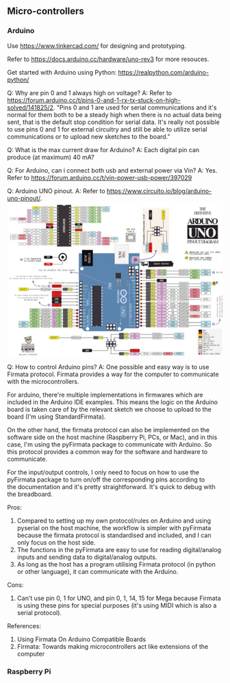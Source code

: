 ## Micro-controllers

### Arduino

Use https://www.tinkercad.com/ for designing and prototyping.

Refer to https://docs.arduino.cc/hardware/uno-rev3 for more resouces.

Get started with Arduino using Python: https://realpython.com/arduino-python/

Q: Why are pin 0 and 1 always high on voltage?
A: Refer to https://forum.arduino.cc/t/pins-0-and-1-rx-tx-stuck-on-high-solved/141825/2. "Pins 0 and 1 are used for serial communications and it's normal for them both to be a steady high when there is no actual data being sent, that is the default stop condition for serial data. It's really not possible to use pins 0 and 1 for external circuitry and still be able to utilize serial communications or to upload new sketches to the board."

Q: What is the max current draw for Arduino?
A: Each digital pin can produce (at maximum) 40 mA?

Q: For Arduino, can i connect both usb and external power via Vin?
A: Yes. Refer to https://forum.arduino.cc/t/vin-power-usb-power/397029

Q: Arduino UNO pinout.
A: Refer to https://www.circuito.io/blog/arduino-uno-pinout/.
![Pinout](../assets/img/ArduinoPinout.jpg)

Q: How to control Arduino pins?
A: One possible and easy way is to use Firmata protocol.
Firmata provides a way for the computer to communicate with the microcontrollers.

For arduino, there're multiple implementations in firmwares which are included in the Arduino IDE examples. This means the logic on the Arduino board is taken care of by the relevant sketch we choose to upload to the board (I'm using StandardFirmata).

On the other hand, the firmata protocol can also be implemented on the software side on the host machine (Raspberry Pi, PCs, or Mac), and in this case, I'm using the pyFirmata package to communicate with Arduino. So this protocol provides a common way for the software and hardware to communicate.

For the input/output controls, I only need to focus on how to use the pyFirmata package to turn on/off the corresponding pins according to the documentation and it's pretty straightforward. It's quick to debug with the breadboard.

Pros:

1. Compared to setting up my own protocol/rules on Arduino and using pyserial on the host machine, the workflow is simpler with pyFirmata because the firmata protocol is standardised and included, and I can only focus on the host side.
2. The functions in the pyFirmata are easy to use for reading digital/analog inputs and sending data to digital/analog outputs.
3. As long as the host has a program utilising Firmata protocol (in python or other language), it can communicate with the Arduino.

Cons:

1. Can't use pin 0, 1 for UNO, and pin 0, 1, 14, 15 for Mega because Firmata is using these pins for special purposes (it's using MIDI which is also a serial protocol).

References:

1. Using Firmata On Arduino Compatible Boards
2. Firmata: Towards making microcontrollers act like extensions of the computer

### Raspberry Pi
